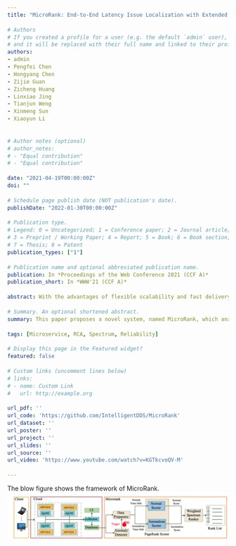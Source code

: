 ```yaml
---
title: "MicroRank: End-to-End Latency Issue Localization with Extended Spectrum Analysis in Microservice Environments"

# Authors
# If you created a profile for a user (e.g. the default `admin` user), write the username (folder name) here 
# and it will be replaced with their full name and linked to their profile.
authors:
- admin
- Pengfei Chen
- Hongyang Chen
- Zijie Guan
- Zicheng Huang
- Linxiao Jing
- Tianjun Weng
- Xinmeng Sun
- Xiaoyun Li


# Author notes (optional)
# author_notes:
# - "Equal contribution"
# - "Equal contribution"

date: "2021-04-19T00:00:00Z"
doi: ""

# Schedule page publish date (NOT publication's date).
publishDate: "2022-01-30T00:00:00Z"

# Publication type.
# Legend: 0 = Uncategorized; 1 = Conference paper; 2 = Journal article;
# 3 = Preprint / Working Paper; 4 = Report; 5 = Book; 6 = Book section;
# 7 = Thesis; 8 = Patent
publication_types: ["1"]

# Publication name and optional abbreviated publication name.
publication: In *Proceedings of the Web Conference 2021 (CCF A)*
publication_short: In *WWW'21 (CCF A)*

abstract: With the advantages of flexible scalability and fast delivery, microservice has become a popular software architecture in the modern IT industry. However, the explosion in the number of service instances and complex dependencies make the troubleshooting extremely challenging in microservice environments. To help understand and troubleshoot a microservice system, the end-to-end tracing technology has been widely applied to capture the execution path of each request. Nevertheless, the tracing data are not fully leveraged by cloud and application providers when conducting latency issue localization in the microservice environment. This paper proposes a novel system, named MicroRank, which analyzes clues provided by normal and abnormal traces to locate root causes of latency issues. Once a latency issue is detected by the Anomaly Detector in MicroRank, the cause localization procedure is triggered. MicroRank first distinguishs which traces are abnormal. Then, MicroRank’s PageRank Scorer module uses the abnormal and normal trace information as its input and differentials the importance of different traces to extended spectrum techniques . Finally, the spectrum techniques can calculate the ranking list based on the weighted spectrum information from PageRank Scorer to locate root causes more effectively. The experimental evaluations on a widely-used open-source system and a production system show that MicroRank achieves excellent results not only in one root cause situation but also in two issues that happen at the same time. Moreover, MicroRank makes 6% to 22% improvement in recall in localizing root causes compared to current state-of-the-art methods.

# Summary. An optional shortened abstract.
summary: This paper proposes a novel system, named MicroRank, which analyzes clues provided by normal and abnormal traces to locate root causes of latency issues. 

tags: [Microservice, RCA, Spectrum, Reliability]

# Display this page in the Featured widget?
featured: false

# Custom links (uncomment lines below)
# links:
# - name: Custom Link
#   url: http://example.org

url_pdf: ''
url_code: 'https://github.com/IntelligentDDS/MicroRank'
url_dataset: ''
url_poster: ''
url_project: ''
url_slides: ''
url_source: ''
url_video: 'https://www.youtube.com/watch?v=KGTkcvoQV-M'

---
```

The blow figure shows the framework of MicroRank.
![MicroRank Framework](./microrank.jpg)
